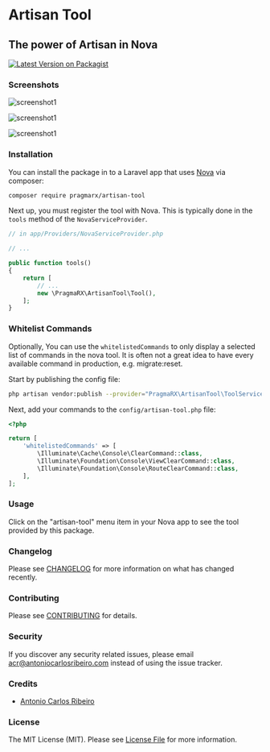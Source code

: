 
# Artisan Tool
## The power of Artisan in Nova

[![Latest Version on Packagist](https://img.shields.io/packagist/v/pragmarx/artisan-tool.svg?style=flat-square)](https://packagist.org/packages/pragmarx/artisan-tool)

### Screenshots

![screenshot1](docs/img/screenshot-1.png)

![screenshot1](docs/img/screenshot-2.png)

![screenshot1](docs/img/screenshot-3.png)

### Installation

You can install the package in to a Laravel app that uses [Nova](https://nova.laravel.com) via composer:

```bash
composer require pragmarx/artisan-tool
```

Next up, you must register the tool with Nova. This is typically done in the `tools` method of the `NovaServiceProvider`.

```php
// in app/Providers/NovaServiceProvider.php

// ...

public function tools()
{
    return [
        // ...
        new \PragmaRX\ArtisanTool\Tool(),
    ];
}
```

### Whitelist Commands

Optionally, You can use the `whitelistedCommands` to only display a selected list of commands in the nova tool. It is often not a great idea to have every available command in production, e.g. migrate:reset. 

Start by publishing the config file:

```bash
php artisan vendor:publish --provider="PragmaRX\ArtisanTool\ToolServiceProvider" --tag="config"
```

Next, add your commands to the `config/artisan-tool.php` file:

```php
<?php

return [
    'whitelistedCommands' => [
        \Illuminate\Cache\Console\ClearCommand::class,
        \Illuminate\Foundation\Console\ViewClearCommand::class,
        \Illuminate\Foundation\Console\RouteClearCommand::class,
    ],
];
```

### Usage

Click on the "artisan-tool" menu item in your Nova app to see the tool provided by this package.

### Changelog

Please see [CHANGELOG](CHANGELOG.md) for more information on what has changed recently.

### Contributing

Please see [CONTRIBUTING](CONTRIBUTING.md) for details.

### Security

If you discover any security related issues, please email acr@antoniocarlosribeiro.com instead of using the issue tracker.

### Credits

- [Antonio Carlos Ribeiro](https://github.com/antonioribeiro)

### License

The MIT License (MIT). Please see [License File](LICENSE.md) for more information.
